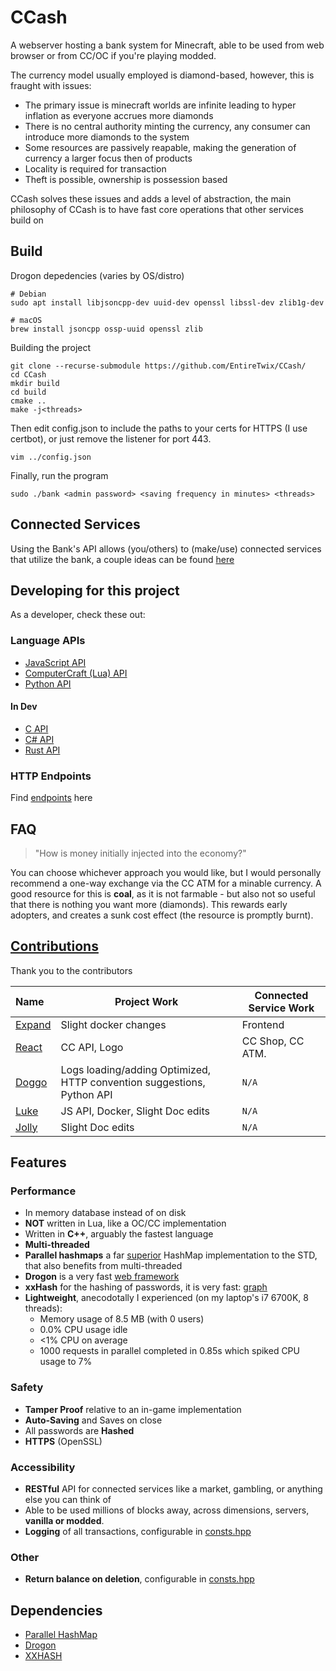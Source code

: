 # CCash

A webserver hosting a bank system for Minecraft, able to be used from web browser or from CC/OC if you're playing modded.

The currency model usually employed is diamond-based, however, this is fraught with issues:

- The primary issue is minecraft worlds are infinite leading to hyper inflation as everyone accrues more diamonds
- There is no central authority minting the currency, any consumer can introduce more diamonds to the system
- Some resources are passively reapable, making the generation of currency a larger focus then of products
- Locality is required for transaction
- Theft is possible, ownership is possession based

CCash solves these issues and adds a level of abstraction, the main philosophy of CCash is to have fast core operations that other services build on

## Build

Drogon depedencies (varies by OS/distro)
```
# Debian
sudo apt install libjsoncpp-dev uuid-dev openssl libssl-dev zlib1g-dev

# macOS
brew install jsoncpp ossp-uuid openssl zlib
```

Building the project

```
git clone --recurse-submodule https://github.com/EntireTwix/CCash/
cd CCash
mkdir build
cd build
cmake ..
make -j<threads>
```

Then edit config.json to include the paths to your certs for HTTPS (I use certbot), or just remove the listener for port 443.

```
vim ../config.json
```

Finally, run the program

```
sudo ./bank <admin password> <saving frequency in minutes> <threads>
```

## Connected Services

Using the Bank's API allows (you/others) to (make/use) connected services that utilize the bank, a couple ideas can be found [here](services.md)

## Developing for this project

As a developer, check these out:

### Language APIs
* [JavaScript API](https://github.com/LukeeeeBennett/ccash-client-js)
* [ComputerCraft (Lua) API](https://github.com/Reactified/rpm/blob/main/packages/ccash-api/api.lua)
* [Python API](https://github.com/fearlessdoggo21/ccashpythonclient)

#### In Dev
* [C API]()
* [C# API](https://github.com/Soverclysm/CCash-dotnet-api)
* [Rust API](https://git.stboyden.com/STBoyden/ccash-rs)

### HTTP Endpoints
Find [endpoints](https://github.com/EntireTwix/CCash/blob/main/help.md) here

## FAQ

> "How is money initially injected into the economy?"

You can choose whichever approach you would like, but I would personally recommend a one-way exchange via the CC ATM for a minable currency. A good resource for this is **coal**, as it is not farmable - but also not so useful that there is nothing you want more (diamonds). This rewards early adopters, and creates a sunk cost effect (the resource is promptly burnt).

## [Contributions](https://github.com/EntireTwix/CCash/graphs/contributors)
Thank you to the contributors

| Name                                        | Project Work                                                            | Connected Service Work |
| :------------------------------------------ | ----------------------------------------------------------------------- | ---------------------- |
| [Expand](https://github.com/Expand-sys)     | Slight docker changes                                                   | Frontend               |
| [React](https://github.com/Reactified)      | CC API, Logo                                                            | CC Shop, CC ATM.       |
| [Doggo](https://github.com/FearlessDoggo21) | Logs loading/adding Optimized, HTTP convention suggestions, Python API  | `N/A`                  |
| [Luke](https://github.com/LukeeeeBennett)   | JS API, Docker, Slight Doc edits                                        | `N/A`                  |
| [Jolly](https://github.com/STBoyden)        | Slight Doc edits                                                        | `N/A`                  |

## Features

### Performance
- In memory database instead of on disk
- **NOT** written in Lua, like a OC/CC implementation
- Written in **C++**, arguably the fastest language
- **Multi-threaded**
- **Parallel hashmaps** a far [superior](https://greg7mdp.github.io/parallel-hashmap/) HashMap implementation to the STD, that also benefits from multi-threaded
- **Drogon** is a very fast [web framework](https://www.techempower.com/benchmarks/#section=data-r20&hw=ph&test=composite)
- **xxHash** for the hashing of passwords, it is very fast: [graph](https://user-images.githubusercontent.com/750081/61976089-aedeab00-af9f-11e9-9239-e5375d6c080f.png)
- **Lightweight**, anecodotally I experienced (on my laptop's i7 6700K, 8 threads):
  - Memory usage of 8.5 MB (with 0 users)
  - 0.0% CPU usage idle 
  - <1% CPU on average 
  - 1000 requests in parallel completed in 0.85s which spiked CPU usage to 7%
  
### Safety

- **Tamper Proof** relative to an in-game implementation
- **Auto-Saving** and Saves on close
- All passwords are **Hashed**
- **HTTPS** (OpenSSL)

### Accessibility

- **RESTful** API for connected services like a market, gambling, or anything else you can think of
- Able to be used millions of blocks away, across dimensions, servers, **vanilla or modded**.
- **Logging** of all transactions, configurable in [consts.hpp](include/consts.hpp)

### Other
- **Return balance on deletion**, configurable in [consts.hpp](include/consts.hpp)

## Dependencies

- [Parallel HashMap](https://github.com/greg7mdp/parallel-hashmap/tree/master)
- [Drogon](https://github.com/an-tao/drogon/tree/master)
- [XXHASH](https://github.com/Cyan4973/xxHash)
